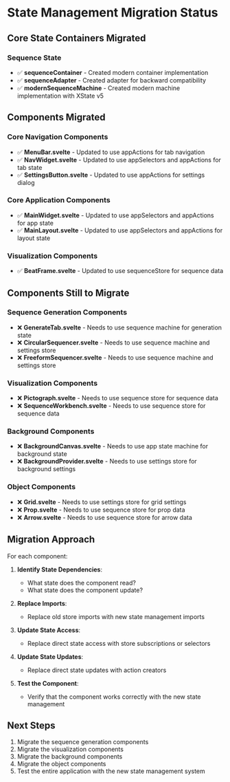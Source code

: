 # State Management Migration Status

## Core State Containers Migrated

### Sequence State

- ✅ **sequenceContainer** - Created modern container implementation
- ✅ **sequenceAdapter** - Created adapter for backward compatibility
- ✅ **modernSequenceMachine** - Created modern machine implementation with XState v5

## Components Migrated

### Core Navigation Components

- ✅ **MenuBar.svelte** - Updated to use appActions for tab navigation
- ✅ **NavWidget.svelte** - Updated to use appSelectors and appActions for tab state
- ✅ **SettingsButton.svelte** - Updated to use appActions for settings dialog

### Core Application Components

- ✅ **MainWidget.svelte** - Updated to use appSelectors and appActions for app state
- ✅ **MainLayout.svelte** - Updated to use appSelectors and appActions for layout state

### Visualization Components

- ✅ **BeatFrame.svelte** - Updated to use sequenceStore for sequence data

## Components Still to Migrate

### Sequence Generation Components

- ❌ **GenerateTab.svelte** - Needs to use sequence machine for generation state
- ❌ **CircularSequencer.svelte** - Needs to use sequence machine and settings store
- ❌ **FreeformSequencer.svelte** - Needs to use sequence machine and settings store

### Visualization Components

- ❌ **Pictograph.svelte** - Needs to use sequence store for sequence data
- ❌ **SequenceWorkbench.svelte** - Needs to use sequence store for sequence data

### Background Components

- ❌ **BackgroundCanvas.svelte** - Needs to use app state machine for background state
- ❌ **BackgroundProvider.svelte** - Needs to use settings store for background settings

### Object Components

- ❌ **Grid.svelte** - Needs to use settings store for grid settings
- ❌ **Prop.svelte** - Needs to use sequence store for prop data
- ❌ **Arrow.svelte** - Needs to use sequence store for arrow data

## Migration Approach

For each component:

1. **Identify State Dependencies**:

   - What state does the component read?
   - What state does the component update?

2. **Replace Imports**:

   - Replace old store imports with new state management imports

3. **Update State Access**:

   - Replace direct state access with store subscriptions or selectors

4. **Update State Updates**:

   - Replace direct state updates with action creators

5. **Test the Component**:
   - Verify that the component works correctly with the new state management

## Next Steps

1. Migrate the sequence generation components
2. Migrate the visualization components
3. Migrate the background components
4. Migrate the object components
5. Test the entire application with the new state management system
